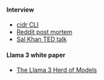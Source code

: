 #### Interview

- [cidr CLI](https://github.com/bschaatsbergen/cidr)
- [Reddit post mortem](https://www.reddit.com/r/RedditEng/comments/11xx5o0/you_broke_reddit_the_piday_outage/)
- [Sal Khan TED talk](https://www.ted.com/talks/sal_khan_how_ai_could_save_not_destroy_education)

#### Llama 3 white paper

- [The Llama 3 Herd of Models](https://ai.meta.com/research/publications/the-llama-3-herd-of-models/)